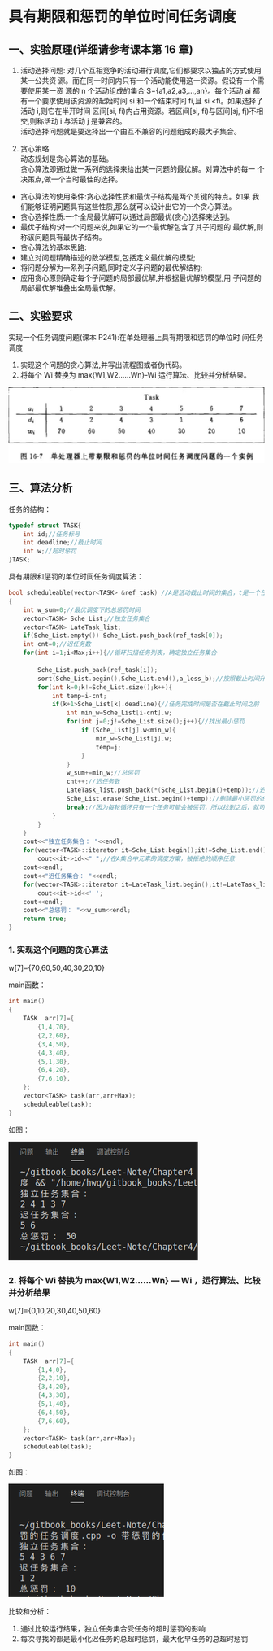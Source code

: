 # 具有期限和惩罚的单位时间任务调度

## 一、实验原理(详细请参考课本第 16 章)
1. 活动选择问题:
对几个互相竞争的活动进行调度,它们都要求以独占的方式使用某一公共资
源。而在同一时间内只有一个活动能使用这一资源。假设有一个需要使用某一资
源的 n 个活动组成的集合 S={a1,a2,a3,...,an}。每个活动 ai 都有一个要求使用该资源的起始时间 si 和一个结束时间 fi,且 si <fi。如果选择了活动 i,则它在半开时间
区间[si, fi)内占用资源。若区间[si, fi)与区间[sj, fj)不相交,则称活动 i 与活动 j 是兼容的。  
活动选择问题就是要选择出一个由互不兼容的问题组成的最大子集合。

2. 贪心策略  
动态规划是贪心算法的基础。  
贪心算法即通过做一系列的选择来给出某一问题的最优解。对算法中的每一
个决策点,做一个当时最佳的选择。  
* 贪心算法的使用条件:贪心选择性质和最优子结构是两个关键的特点。如果
我们能够证明问题具有这些性质,那么就可以设计出它的一个贪心算法。
 * 贪心选择性质:一个全局最优解可以通过局部最优(贪心)选择来达到。
 * 最优子结构:对一个问题来说,如果它的一个最优解包含了其子问题的
最优解,则称该问题具有最优子结构。
* 贪心算法的基本思路:
 * 建立对问题精确描述的数学模型,包括定义最优解的模型;
 * 将问题分解为一系列子问题,同时定义子问题的最优解结构;
 * 应用贪心原则确定每个子问题的局部最优解,并根据最优解的模型,用
子问题的局部最优解堆叠出全局最优解。


## 二、实验要求
实现一个任务调度问题(课本 P241):在单处理器上具有期限和惩罚的单位时
间任务调度
1. 实现这个问题的贪心算法,并写出流程图或者伪代码。
2. 将每个 Wi 替换为 max{W1,W2......Wn}-Wi 运行算法、比较并分析结果。

![](../picture/1-0.png)


## 三、算法分析

任务的结构：
```cpp
typedef struct TASK{	
	int id;//任务标号
	int deadline;//截止时间
	int w;//超时惩罚
}TASK;
```
具有期限和惩罚的单位时间任务调度算法：
```cpp
bool scheduleable(vector<TASK> &ref_task) //A是活动截止时间的集合，t是一个任务的截止时间，加入t后如果A中的所有元素都不会任务延迟，则认为A是独立的，返回真，可加 
{
	int w_sum=0;//最优调度下的总惩罚时间 
	vector<TASK> Sche_List;//独立任务集合
	vector<TASK> LateTask_list;
	if(Sche_List.empty()) Sche_List.push_back(ref_task[0]);
	int cnt=0;//迟任务数
	for(int i=1;i<Max;i++){//循环扫描任务列表，确定独立任务集合

		Sche_List.push_back(ref_task[i]);
		sort(Sche_List.begin(),Sche_List.end(),a_less_b);//按照截止时间升序排序
		for(int k=0;k!=Sche_List.size();k++){
			int temp=i-cnt;
			if(k+1>Sche_List[k].deadline){//任务完成时间是否在截止时间之前
				int min_w=Sche_List[i-cnt].w;
				for(int j=0;j!=Sche_List.size();j++){//找出最小惩罚
					if (Sche_List[j].w<min_w){
						min_w=Sche_List[j].w;
						temp=j;
					}
				}
				w_sum+=min_w;//总惩罚
				cnt++;//迟任务数	
				LateTask_list.push_back(*(Sche_List.begin()+temp));//迟任务集合			
				Sche_List.erase(Sche_List.begin()+temp);//删除最小惩罚的任务
				break;//因为每轮循环只有一个任务可能会被惩罚，所以找到之后，就可以退出本次循环，继续进行下次循环了
			}
		}
	}
	cout<<"独立任务集合： "<<endl;
	for(vector<TASK>::iterator it=Sche_List.begin();it!=Sche_List.end();it++)
		cout<<it->id<<" ";//在A集合中元素的调度方案，被拒绝的顺序任意 
	cout<<endl;
	cout<<"迟任务集合： "<<endl;
	for(vector<TASK>::iterator it=LateTask_list.begin();it!=LateTask_list.end();it++)
		cout<<it->id<<' ';
	cout<<endl;
	cout<<"总惩罚： "<<w_sum<<endl;
	return true;
}
```

### 1. 实现这个问题的贪心算法

w[7]={70,60,50,40,30,20,10}

main函数：
```cpp
int main()
{
	TASK  arr[7]={
		{1,4,70},
		{2,2,60},
		{3,4,50},
		{4,3,40},
		{5,1,30},
		{6,4,20},
		{7,6,10},
	};
	vector<TASK> task(arr,arr+Max);
	scheduleable(task);
}
```
如图：

![1-1](../picture/1-1.png)

### 2. 将每个 Wi 替换为 max{W1,W2......Wn} — Wi ，运行算法、比较并分析结果

w[7]={0,10,20,30,40,50,60}

main函数：
```cpp
int main()
{
	TASK  arr[7]={
		{1,4,0},
		{2,2,10},
		{3,4,20},
		{4,3,30},
		{5,1,40},
		{6,4,50},
		{7,6,60},
	};
	vector<TASK> task(arr,arr+Max);
	scheduleable(task);
}
```
如图：

![1-2](../picture/1-2.png)

比较和分析：
1. 通过比较运行结果，独立任务集合受任务的超时惩罚的影响
2. 每次寻找的都是最小化迟任务的总超时惩罚，最大化早任务的总超时惩罚